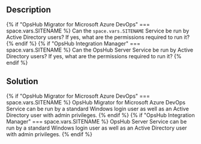## Description

{% if "OpsHub Migrator for Microsoft Azure DevOps" === space.vars.SITENAME %}
Can the <code class="expression">space.vars.SITENAME</code> Service be run by Active Directory users? If yes, what are the permissions required to run it?
{% endif %}
{% if "OpsHub Integration Manager" === space.vars.SITENAME %}
Can the OpsHub Server Service be run by Active Directory users? If yes, what are the permissions required to run it?
{% endif %}

## Solution
{% if "OpsHub Migrator for Microsoft Azure DevOps" === space.vars.SITENAME %} 
OpsHub Migrator for Microsoft Azure DevOps Service can be run by a standard Windows login user as well as an Active Directory user with admin privileges.
{% endif %} 
{% if "OpsHub Integration Manager" === space.vars.SITENAME %}
OpsHub Server Service can be run by a standard Windows login user as well as an Active Directory user with admin privileges. 
{% endif %} 